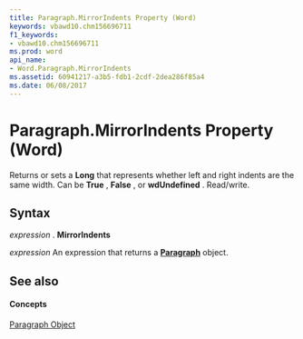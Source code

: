 ```yaml
---
title: Paragraph.MirrorIndents Property (Word)
keywords: vbawd10.chm156696711
f1_keywords:
- vbawd10.chm156696711
ms.prod: word
api_name:
- Word.Paragraph.MirrorIndents
ms.assetid: 60941217-a3b5-fdb1-2cdf-2dea286f85a4
ms.date: 06/08/2017
---
```



# Paragraph.MirrorIndents Property (Word)

Returns or sets a **Long** that represents whether left and right indents are the same width. Can be **True** , **False** , or **wdUndefined** . Read/write.


## Syntax

 _expression_ . **MirrorIndents**

 _expression_ An expression that returns a **[Paragraph](paragraph-object-word.md)** object.


## See also


#### Concepts


[Paragraph Object](paragraph-object-word.md)


